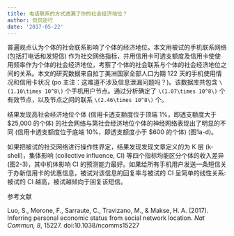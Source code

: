 ```yaml
---
title: 电话联系的方式透漏了你的社会经济地位？
author: 侃侃迩行
date: '2017-05-22'
---
```


普遍观点认为个体的社会联系影响了个体的经济地位。本文用被试的手机联系网络 (包括打电话和发短信) 作为社交网络指标，并用信用卡可透支额度及信用卡使使用频率作为个体的社会经济地位，考察了个体的社会联系与个体的社会经济地位之间的关系。本文的研究数据来自拉丁美洲国家全部人口为期 122 天的手机使用情况和信用卡状况 (po 主注：这难道不涉及信息泄漏问题吗？)。该数据库共包含 `\(1.10\times 10^8\)` 个手机用户节点。通过分析确定了 `\(1.07\times 10^8\)`  个有效节点，以及节点之间的联系 `\(2.46\times 10^8\)` 个。

结果发现高社会经济地位个体 (信用卡透支额度位于顶端 1%，即透支额度大于 $25,000 的个体) 的社会网络与第社会经济地位个体的神经网络表现出了明显的不同 (信用卡透支额度位于底端 10%，即透支额度小于 $600 的个体) (图1a-d)。

如果把被试的社交网络进行操作性界定，结果发现发现文章定义的为 K 层 (k-shell)，集体影响 (collective influence, CI) 等四个指标均能区分个体的收入差异 (图2-3)，其中机体影响 CI 的预测能力最好。如果给所有手机用户发送一条短信关于办新信用卡的优惠信息，被试对该信息的回复率与被试的 CI 呈简单的线性关系: 被试的 CI 越高，被试越倾向于回复该短信。

参考文献

Luo, S., Morone, F., Sarraute, C., Travizano, M., & Makse, H. A. (2017). Inferring personal economic status from social network location. *Nat Commun, 8*, 15227. doi:10.1038/ncomms15227
